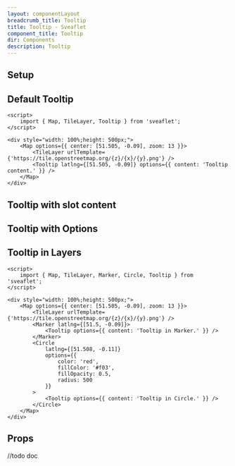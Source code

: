 ```yaml
---
layout: componentLayout
breadcrumb_title: Tooltip
title: Tooltip - Sveaflet
component_title: Tooltip
dir: Components
description: Tooltip
---
```


## Setup

## Default Tooltip

```svelte example csr
<script>
	import { Map, TileLayer, Tooltip } from 'sveaflet';
</script>

<div style="width: 100%;height: 500px;">
	<Map options={{ center: [51.505, -0.09], zoom: 13 }}>
		<TileLayer urlTemplate={'https://tile.openstreetmap.org/{z}/{x}/{y}.png'} />
		<Tooltip latlng={[51.505, -0.09]} options={{ content: 'Tooltip content.' }} />
	</Map>
</div>
```

## Tooltip with slot content

## Tooltip with Options

## Tooltip in Layers

```svelte example csr
<script>
	import { Map, TileLayer, Marker, Circle, Tooltip } from 'sveaflet';
</script>

<div style="width: 100%;height: 500px;">
	<Map options={{ center: [51.505, -0.09], zoom: 13 }}>
		<TileLayer urlTemplate={'https://tile.openstreetmap.org/{z}/{x}/{y}.png'} />
		<Marker latlng={[51.5, -0.09]}>
			<Tooltip options={{ content: 'Tooltip in Marker.' }} />
		</Marker>
		<Circle
			latlng={[51.508, -0.11]}
			options={{
				color: 'red',
				fillColor: '#f03',
				fillOpacity: 0.5,
				radius: 500
			}}
		>
			<Tooltip options={{ content: 'Tooltip in Circle.' }} />
		</Circle>
	</Map>
</div>
```

## Props

//todo doc
